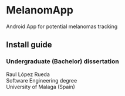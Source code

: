 # MelanomApp
Android App for potential melanomas tracking

## Install guide

### Undergraduate (Bachelor) dissertation
Raul López Rueda  
Software Engineering degree  
University of Malaga (Spain)  
